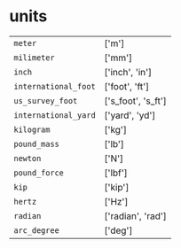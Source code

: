# units

<!-- python etc/apidoc.py elle/units/defs.yml  > ../../../docs/api/units.md -->

<table>
	<tr><td><code>meter</code></td><td>['m']</td></tr>
	<tr><td><code>milimeter</code></td><td>['mm']</td></tr>
	<tr><td><code>inch</code></td><td>['inch', 'in']</td></tr>
	<tr><td><code>international_foot</code></td><td>['foot', 'ft']</td></tr>
	<tr><td><code>us_survey_foot</code></td><td>['s_foot', 's_ft']</td></tr>
	<tr><td><code>international_yard</code></td><td>['yard', 'yd']</td></tr>
	<tr><td><code>kilogram</code></td><td>['kg']</td></tr>
	<tr><td><code>pound_mass</code></td><td>['lb']</td></tr>
	<tr><td><code>newton</code></td><td>['N']</td></tr>
	<tr><td><code>pound_force</code></td><td>['lbf']</td></tr>
	<tr><td><code>kip</code></td><td>['kip']</td></tr>
	<tr><td><code>hertz</code></td><td>['Hz']</td></tr>
	<tr><td><code>radian</code></td><td>['radian', 'rad']</td></tr>
	<tr><td><code>arc_degree</code></td><td>['deg']</td></tr>
</table>
